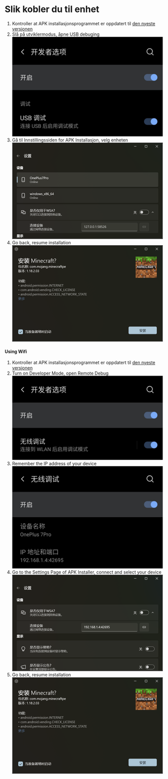 # Slik kobler du til enhet
####
1. Kontroller at APK installasjonsprogrammet er oppdatert til [den nyeste versjonen](https://www.microsoft.com/store/productId/9P2JFQ43FPPG "APK Installer")
2. Slå på utviklermodus, åpne USB debuging ![Utvikler-modus](https://raw.githubusercontent.com/Paving-Base/APK-Installer/screenshots/Documents/Tutorials/How%20To%20Connect%20Device/Images/Screenshot_20221002-172252.jpg)
3. Gå til Innstillingssiden for APK Installasjon, velg enheten ![Innstillinger-siden](https://raw.githubusercontent.com/Paving-Base/APK-Installer/screenshots/Documents/Tutorials/How%20To%20Connect%20Device/Images/Snipaste_2022-10-02_17-37-30.png)
4. Go back, resume installation ![Fortsett installasjon](https://raw.githubusercontent.com/Paving-Base/APK-Installer/screenshots/Documents/Tutorials/How%20To%20Connect%20Device/Images/Snipaste_2022-10-02_17-34-04.png)
#### Using Wifi
1. Kontroller at APK installasjonsprogrammet er oppdatert til [den nyeste versjonen](https://www.microsoft.com/store/productId/9P2JFQ43FPPG "APK Installer")
2. Turn on Developer Mode, open Remote Debug ![Utvikler-modus](https://raw.githubusercontent.com/Paving-Base/APK-Installer/screenshots/Documents/Tutorials/How%20To%20Connect%20Device/Images/Screenshot_20221002-174001.jpg)
3. Remember the IP address of your device ![IP address](https://raw.githubusercontent.com/Paving-Base/APK-Installer/screenshots/Documents/Tutorials/How%20To%20Connect%20Device/Images/Screenshot_20221002-174200.jpg)
3. Go to the Settings Page of APK Installer, connect and select your device ![Innstillinger-siden](https://raw.githubusercontent.com/Paving-Base/APK-Installer/screenshots/Documents/Tutorials/How%20To%20Connect%20Device/Images/Snipaste_2022-10-02_17-46-28.png)
4. Go back, resume installation ![Fortsett installasjon](https://raw.githubusercontent.com/Paving-Base/APK-Installer/screenshots/Documents/Tutorials/How%20To%20Connect%20Device/Images/Snipaste_2022-10-02_17-34-04.png)
